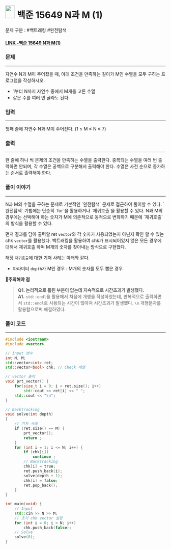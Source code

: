 
# <img src="https://d2gd6pc034wcta.cloudfront.net/tier/8.svg" width="30" height="40"> 백준 15649 N과 M (1)

문제 구분 : #백트래킹 #완전탐색
#### [LINK -백준 15649 N과 M(1)](https://www.acmicpc.net/problem/15649)

### 문제
<hr>

자연수 N과 M이 주어졌을 때, 아래 조건을 만족하는 길이가 M인 수열을 모두 구하는 프로그램을 작성하시오.
- 1부터 N까지 자연수 중에서 M개를 고른 수열
- 같은 수를 여러 번 골라도 된다.

### 입력
<hr>

첫째 줄에 자연수 N과 M이 주어진다. (1 ≤ M ≤ N ≤ 7)
### 출력
<hr>

한 줄에 하나 씩 문제의 조건을 만족하는 수열을 출력한다. 중복되는 수열을 여러 번 출력하면 안되며, 각 수열은 공백으로 구분해서 출력해야 한다. 수열은 사전 순으로 증가하는 순서로 출력해야 한다.

### 풀이 이야기
<hr>
N과 M의 수열을 구하는 문제로 기본적인 `완전탐색` 문제로 접근하여 풀이할 수 있다. `완전탐색` 기법에는 단순히 `for`을 활용하거나 `재귀호출`을 활용할 수 있다. N과 M의 경우에는 선택해야 하는 숫자가 M에 의존적으로 동적으로 변화하기 때문에 `재귀호출`의 방식을 활용할 수 있다.

먼저 결과를 담아 출력할 ret `vector`와 각 숫자가 사용되었는지 아닌지 확인 할 수 있는 chk `vector`를 활용했다. 백트래킹을 활용하여 chk가 표시되어있지 않은 모든 경우에 대해서 재귀호출 하며 M개의 숫자를 찾아내는 방식으로 구현했다.

해당 `재귀호출`에 대한 기저 사례는 아래와 같다.
- 파라미터 `depth`가 M인 경우 : M개의 숫자를 모두 뽑은 경우

**🚨주의해야 점**
> **Q1. 논리적으로 틀린 부분이 없는데 지속적으로 시간초과가 발생했다.**  
> **A1.** `std::endl`을 활용해서 처음에 개행을 작성하였는데, 반복적으로 출력하면서 `std::endl`로 사용되는 시간이 많아져 시간초과가 발생했다. `\n` 개행문자를 활용함으로써 해결하였다.


### 풀이 코드
<hr>

``` c++
#include <iostream>
#include <vector>

// Input 변수
int N, M;
std::vector<int> ret;
std::vector<bool> chk; // Check 배열

// vector 출력
void prt_vector() {
	for(size_t i = 0; i < ret.size(); i++)
		std::cout << ret[i] << " ";
	std::cout << "\n";
}

// Backtracking
void solve(int depth)
{
	// 기저 사례
	if (ret.size() == M) {
		prt_vector();
		return ;
	}
	for (int i = 1; i <= N; i++) {
		if (chk[i])
			continue ;
		// BackTracking
		chk[i] = true;
		ret.push_back(i);
		solve(depth + 1);
		chk[i] = false;
		ret.pop_back();
	}
}

int main(void) {
	// Input
	std::cin >> N >> M;
	// 초기 chk vector 설정
	for (int i = 0; i < N; i++)
		chk.push_back(false);
	// Solve
	solve(0);
}
```

